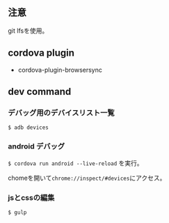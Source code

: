## 注意
git lfsを使用。

## cordova plugin
* cordova-plugin-browsersync

## dev command
### デバッグ用のデバイスリスト一覧
`$ adb devices`

### android デバッグ
`$ cordova run android --live-reload` を実行。

chomeを開いて`chrome://inspect/#devices`にアクセス。

### jsとcssの編集
`$ gulp`
